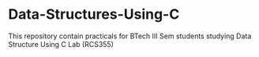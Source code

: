 # Data-Structures-Using-C
This repository contain practicals for BTech III Sem students studying Data Structure Using C Lab (RCS355)

